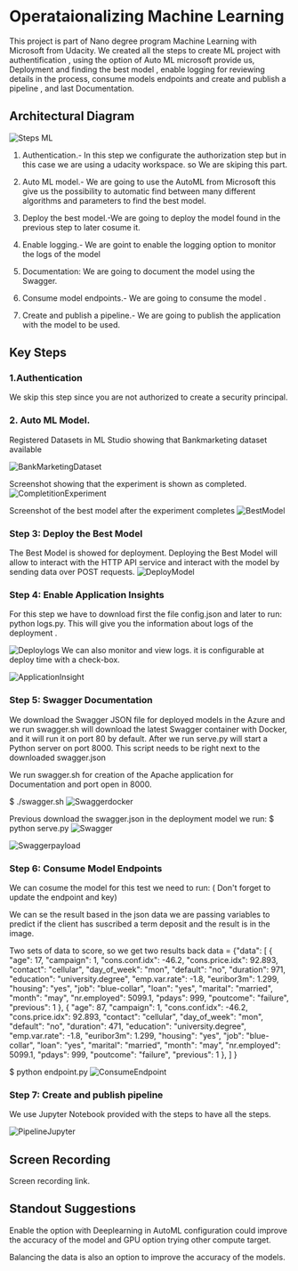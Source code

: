 # Operataionalizing Machine Learning

This project is part of Nano degree program Machine Learning with Microsoft from Udacity. We created all the steps to create ML project with authentification , using the option of Auto ML microsoft provide us, Deployment and finding the best model , enable logging for reviewing details in the process, consume models endpoints and create and publish a pipeline , and last Documentation. 



## Architectural Diagram

![Steps ML](./Images/stepsml.png)

1) Authentication.- In this step we configurate the authorization step but in this case we are using a udacity workspace. so We are skiping this part.

2) Auto ML model.- We are going to use the AutoML from Microsoft this give us the possibility to automatic find between many different algorithms and parameters to find the best model. 

3) Deploy the best model.-We are going to deploy the model found in the previous step to later cosume it.

4) Enable logging.- We are goint to enable the logging option to monitor the logs of the model

5) Documentation: We are going to document the model using the Swagger.

6) Consume model endpoints.- We are going to consume the model .

7) Create and publish a pipeline.- We are going to publish the application with the model to be used.

## Key Steps
### 1.Authentication
We skip this step since you are not authorized to create a security principal.
### 2. Auto ML Model.


Registered Datasets in ML Studio showing that Bankmarketing dataset available

![BankMarketingDataset](./Images/BankMarketingDataset.png)

Screenshot showing that the experiment is shown as completed.
![CompletitionExperiment](./Images/CompletitionExperiment.png)

Screenshot of the best model after the experiment completes
![BestModel](./Images/BestModel.png)

### Step 3: Deploy the Best Model
The Best Model is showed for deployment.
Deploying the Best Model will allow to interact with the HTTP API service and interact with the model by sending data over POST requests.
![DeployModel](./Images/DeployModel.png)

### Step 4: Enable Application Insights

For this step we have to download first the file config.json and later to run: python logs.py.
This will give you the information about logs of the deployment .

![Deploylogs](./Images/Deploylogs.png)
We can also monitor and view logs. it is configurable at deploy time with a check-box.

![ApplicationInsight](./Images/ApplicationInsight.png)


### Step 5: Swagger Documentation
We download the Swagger JSON file for deployed models in the Azure and we run swagger.sh will download the latest Swagger container with Docker, and it will run it on port 80 by default.
After we run serve.py will start a Python server on port 8000. This script needs to be right next to the downloaded swagger.json 

We run swagger.sh for creation of the Apache application for Documentation and port open in 8000.

$ ./swagger.sh
![Swaggerdocker](./Images/Swaggerdocker.png)

Previous download the swagger.json in the deployment model we run:
$ python serve.py
![Swagger](./Images/Swagger.png)


![Swaggerpayload](./Images/Swaggerpayload.png)

### Step 6: Consume Model Endpoints
We can cosume the model for this test we need to run:  ( Don't forget to update the endpoint and key)

We can se the result based in the json data we are passing  variables to predict  if the client has suscribed a term deposit and the result is in the image.

Two sets of data to score, so we get two results back
data = {"data":
        [
          {
            "age": 17,
            "campaign": 1,
            "cons.conf.idx": -46.2,
            "cons.price.idx": 92.893,
            "contact": "cellular",
            "day_of_week": "mon",
            "default": "no",
            "duration": 971,
            "education": "university.degree",
            "emp.var.rate": -1.8,
            "euribor3m": 1.299,
            "housing": "yes",
            "job": "blue-collar",
            "loan": "yes",
            "marital": "married",
            "month": "may",
            "nr.employed": 5099.1,
            "pdays": 999,
            "poutcome": "failure",
            "previous": 1
          },
          {
            "age": 87,
            "campaign": 1,
            "cons.conf.idx": -46.2,
            "cons.price.idx": 92.893,
            "contact": "cellular",
            "day_of_week": "mon",
            "default": "no",
            "duration": 471,
            "education": "university.degree",
            "emp.var.rate": -1.8,
            "euribor3m": 1.299,
            "housing": "yes",
            "job": "blue-collar",
            "loan": "yes",
            "marital": "married",
            "month": "may",
            "nr.employed": 5099.1,
            "pdays": 999,
            "poutcome": "failure",
            "previous": 1
          },
      ]
    }

$ python endpoint.py 
![ConsumeEndpoint](./Images/ConsumeEndpoint.png)

### Step 7: Create and publish pipeline
We use Jupyter Notebook provided with the steps to have all the steps. 

![PipelineJupyter](./Images/PipelineJupyter.png)



## Screen Recording
Screen recording link.

## Standout Suggestions
Enable the option with  Deeplearning in AutoML configuration could improve the accuracy of the model and GPU option trying other compute target.

Balancing the data is also an option to improve the accuracy of the models.

